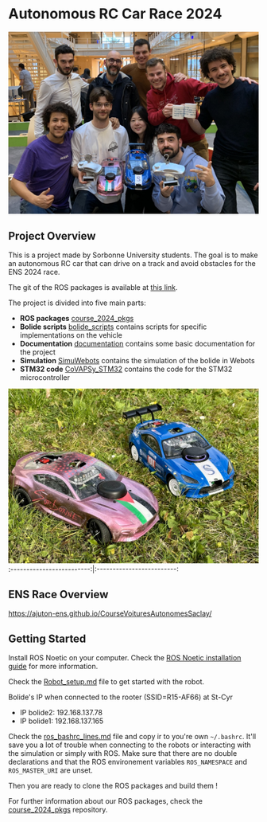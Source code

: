 # Autonomous RC Car Race 2024

![Us at ENS](documentation/pictures/ens_pic.jpeg)

## Project Overview
This is a project made by Sorbonne University students. The goal is to make an autonomous RC car that can drive on a track and avoid obstacles for the ENS 2024 race.

The git of the ROS packages is available at [this link](https://github.com/SorbonneUniversityBolideContributors/course_2024_pkgs).

The project is divided into five main parts:
- **ROS packages** [course_2024_pkgs](https://github.com/SorbonneUniversityBolideContributors/course_2024_pkgs)
- **Bolide scripts** [bolide_scripts](bolide_scripts/) contains scripts for specific implementations on the vehicle
- **Documentation** [documentation](documentation/) contains some basic documentation for the project
- **Simulation** [SimuWebots](SimuWebots/) contains the simulation of the bolide in Webots
- **STM32 code** [CoVAPSy_STM32](CoVAPSy_STM32/) contains the code for the STM32 microcontroller

![Bolide](documentation/pictures/cars.jpeg)
:-------------------------:|:-------------------------:

## ENS Race Overview
https://ajuton-ens.github.io/CourseVoituresAutonomesSaclay/

## Getting Started

Install ROS Noetic on your computer. Check the [ROS Noetic installation guide](http://wiki.ros.org/noetic/Installation/Ubuntu) for more information.

Check the [Robot_setup.md](documentation/Robot_setup.md) file to get started with the robot.

Bolide's IP when connected to the rooter (SSID=R15-AF66) at St-Cyr
- IP bolide2: 192.168.137.78
- IP bolide1: 192.168.137.165

Check the [ros_bashrc_lines.md](documentation/ros_bashrc_lines.md) file and copy ir to you're own `~/.bashrc`.
It'll save you a lot of trouble when connecting to the robots or interacting with the simulation or simply with ROS.
Make sure that there are no double declarations and that the ROS environement variables `ROS_NAMESPACE` and `ROS_MASTER_URI` are unset.

Then you are ready to clone the ROS packages and build them !

For further information about our ROS packages, check the [course_2024_pkgs](https://github.com/SorbonneUniversityBolideContributors/course_2024_pkgs) repository.
